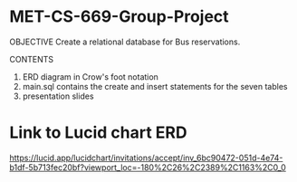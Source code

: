 # MET-CS-669-Group-Project

OBJECTIVE
Create a relational database for Bus reservations.

CONTENTS

1) ERD diagram in Crow's foot notation
2) main.sql contains the create and insert statements for the seven tables
3) presentation slides

# Link to Lucid chart ERD
https://lucid.app/lucidchart/invitations/accept/inv_6bc90472-051d-4e74-b1df-5b713fec20bf?viewport_loc=-180%2C26%2C2389%2C1163%2C0_0
